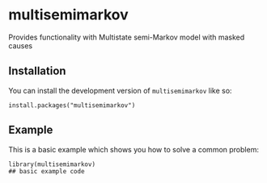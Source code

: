 <!-- README.md is generated from README.Rmd. Please edit that file -->

# multisemimarkov

<!-- badges: start -->
<!-- badges: end -->

Provides functionality with Multistate semi-Markov model with masked
causes

## Installation

You can install the development version of `multisemimarkov` like so:

    install.packages("multisemimarkov")

## Example

This is a basic example which shows you how to solve a common problem:

    library(multisemimarkov)
    ## basic example code
